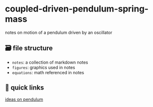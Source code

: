 # coupled-driven-pendulum-spring-mass
notes on motion of a pendulum driven by an oscillator

## 🗃️ file structure
* `notes`: a collection of markdown notes
* `figures`: graphics used in notes
* `equations`: math referenced in notes

## 🔗 quick links
[ideas on pendulum](/00-ideas-and-exploration.md)
